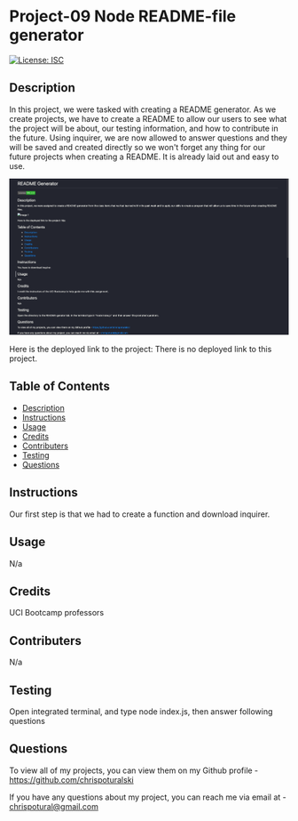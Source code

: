 # Project-09 Node README-file generator

[![License: ISC](https://img.shields.io/badge/License-ISC-blue.svg)](https://opensource.org/licenses/ISC)

## Description

In this project, we were tasked with creating a README generator. As we create projects, we have to create a README to allow our users to see
what the project will be about, our testing information, and how to contribute in the future. Using inquirer, we are now allowed to answer questions
and they will be saved and created directly so we won't forget any thing for our future projects when creating a README. It is already laid out and 
easy to use.

![Image 1](Project-image.png)

Here is the deployed link to the project: There is no deployed link to this project.

## Table of Contents

- [Description](#description)
- [Instructions](#instructions)
- [Usage](#usage)
- [Credits](#credits)
- [Contributers](#contributers)
- [Testing](#testing)
- [Questions](#questions)


## Instructions

Our first step is that we had to create a function and download inquirer.

## Usage

N/a

## Credits

UCI Bootcamp professors

## Contributers

N/a

## Testing 

Open integrated terminal, and type node index.js, then answer following questions

## Questions

To view all of my projects, you can view them on my Github profile -  https://github.com/chrispoturalski

If you have any questions about my project, you can reach me via email at - chrispotural@gmail.com

